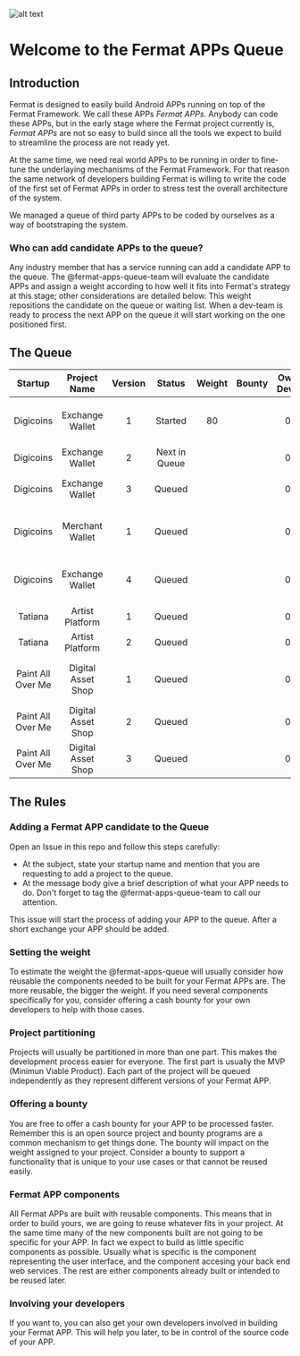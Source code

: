 ![alt text](https://github.com/bitDubai/media-kit/blob/master/MediaKit/Fermat%20Branding/Fermat%20Logotype/Fermat_Logo_3D.png "Fermat Logo")

# Welcome to the Fermat APPs Queue

## Introduction

Fermat is designed to easily build Android APPs running on top of the Fermat Framework. We call these APPs _Fermat APPs_. Anybody can code these APPs, but in the early stage where the Fermat project currently is, _Fermat APPs_ are not so easy to build since all the tools we expect to build to streamline the process are not ready yet.

At the same time, we need real world APPs to be running in order to fine-tune the underlaying mechanisms of the Fermat Framework. For that reason the same network of developers building Fermat is willing to write the code of the first set of Fermat APPs in order to stress test the overall architecture of the system.

We managed a queue of third party APPs to be coded by ourselves as a way of bootstraping the system. 


### Who can add candidate APPs to the queue? 

Any industry member that has a service running can add a candidate APP to the queue. The @fermat-apps-queue-team will evaluate the candidate APPs and assign a weight according to how well it fits into Fermat's strategy at this stage; other considerations are detailed below. This weight repositions the candidate on the queue or waiting list. When a dev-team is ready to process the next APP on the queue it will start working on the one positioned first.

## The Queue

|Startup|Project Name|Version|Status|Weight|Bounty|Own Devs|Description|
|:---:|:---:|:---:|:---:|:---:|:---:|:---:|:---:|
|Digicoins|Exchange Wallet|1|Started|80||0|Multi-currency exchange users wallet|
|Digicoins|Exchange Wallet|2|Next in Queue|||0|Mobile registration|
|Digicoins|Exchange Wallet|3|Queued|||0|Local accounts features|
|Digicoins|Merchant Wallet|1|Queued|||0|Merchat wallet with product catalog|
|Digicoins|Exchange Wallet|4|Queued|||0|Merchat discovery and interaction|
|Tatiana|Artist Platform|1|Queued|||0|Artist APP|
|Tatiana|Artist Platform|2|Queued|||0|Artist Fan APP|
|Paint All Over Me|Digital Asset Shop|1|Queued|||0|Shop for Selling Digital Assets|
|Paint All Over Me|Digital Asset Shop|2|Queued|||0|Shoppers APP|
|Paint All Over Me|Digital Asset Shop|3|Queued|||0|Redeem Points APP|

## The Rules

### Adding a Fermat APP candidate to the Queue

Open an Issue in this repo and follow this steps carefully:

* At the subject, state your startup name and mention that you are requesting to add a project to the queue.
* At the message body give a brief description of what your APP needs to do. Don't forget to tag the @fermat-apps-queue-team to call our attention.

This issue will start the process of adding your APP to the queue. After a short exchange your APP should be added.

### Setting the weight

To estimate the weight the @fermat-apps-queue will usually consider how reusable the components needed to be built for your Fermat APPs are. The more reusable, the bigger the weight. If you need several components specifically for you, consider offering a cash bounty for your own developers to help with those cases.

### Project partitioning

Projects will usually be partitioned in more than one part. This makes the development process easier for everyone. The first part is usually the MVP (Minimun Viable Product). Each part of the project will be queued independently as they represent different versions of your Fermat APP. 

### Offering a bounty

You are free to offer a cash bounty for your APP to be processed faster. Remember this is an open source project and bounty programs are a common mechanism to get things done. The bounty will impact on the weight assigned to your project. Consider a bounty to support a functionality that is unique to your use cases or that cannot be reused easily.

### Fermat APP components

All Fermat APPs are built with reusable components. This means that in order to build yours, we are going to reuse whatever fits in your project. At the same time many of the new components built are not going to be specific for your APP. In fact we expect to build as little specific components as possible. Usually what is specific is the component representing the user interface, and the component accesing your back end web services. The rest are either components already built or intended to be reused later.

### Involving your developers

If you want to, you can also get your own developers involved in building your Fermat APP. This will help you later, to be in control of the source code of your APP.

